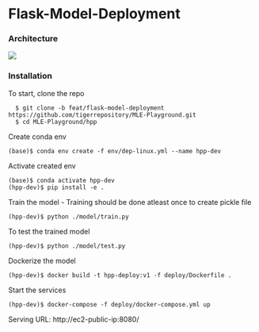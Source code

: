 # Flask-Model-Deployment

### Architecture

![](https://raw.githubusercontent.com/tigerrepository/MLE-Playgorund/master/hpp/docker_deployement.jpg)


### Installation

To start, clone the repo
```
  $ git clone -b feat/flask-model-deployment https://github.com/tigerrepository/MLE-Playground.git
  $ cd MLE-Playground/hpp
```
Create conda env

```
(base)$ conda env create -f env/dep-linux.yml --name hpp-dev
```

Activate created env

```
(base)$ conda activate hpp-dev
(hpp-dev)$ pip install -e .
```

Train the model - Training should be done atleast once to create pickle file

```
(hpp-dev)$ python ./model/train.py
```

To test the trained model

```
(hpp-dev)$ python ./model/test.py
```

Dockerize the model

```
(hpp-dev)$ docker build -t hpp-deploy:v1 -f deploy/Dockerfile .
```

Start the services

```
(hpp-dev)$ docker-compose -f deploy/docker-compose.yml up
```


Serving URL: http://ec2-public-ip:8080/


